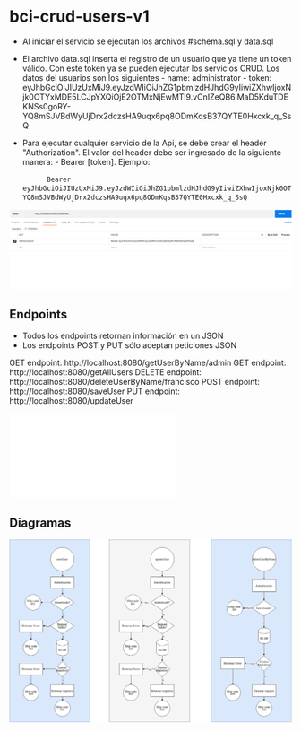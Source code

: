 # bci-crud-users-v1
- Al iniciar el servicio se ejecutan los archivos #schema.sql y data.sql
- El archivo data.sql inserta el registro de un usuario que ya tiene un token válido. Con este token ya se pueden ejecutar los servicios CRUD. Los datos del usuarios son los siguientes
      - name: administrator
      - token:
           eyJhbGciOiJIUzUxMiJ9.eyJzdWIiOiJhZG1pbmlzdHJhdG9yIiwiZXhwIjoxNjk0OTYxMDE5LCJpYXQiOjE2OTMxNjEwMTl9.vCnIZeQB6iMaD5KduTDEKNSs0goRY-YQ8mSJVBdWyUjDrx2dczsHA9uqx6pq8ODmKqsB37QYTE0Hxcxk_q_SsQ

  
- Para ejecutar cualquier servicio de la Api, se debe crear el header "Authorization".  El valor del header debe ser ingresado de la siguiente manera:
      - Bearer [token]. Ejemplo:

            Bearer eyJhbGciOiJIUzUxMiJ9.eyJzdWIiOiJhZG1pbmlzdHJhdG9yIiwiZXhwIjoxNjk0OTYxMDE5LCJpYXQiOjE2OTMxNjEwMTl9.vCnIZeQB6iMaD5KduTDEKNSs0goRY-YQ8mSJVBdWyUjDrx2dczsHA9uqx6pq8ODmKqsB37QYTE0Hxcxk_q_SsQ

![Imagen de ejemplo](authotization-header-example.png)  
        

## Endpoints
- Todos los endpoints retornan información en un JSON
- Los endpoints POST y PUT sólo aceptan peticiones JSON

GET endpoint: http://localhost:8080/getUserByName/admin
GET endpoint: http://localhost:8080/getAllUsers
DELETE endpoint: http://localhost:8080/deleteUserByName/francisco
POST endpoint: http://localhost:8080/saveUser
PUT endpoint: http://localhost:8080/updateUser

![Colección para Postman: ](bci-crud-users-v1.postman_collection.json)



## Diagramas

![Diagrama endpoints: Save, Update, Delete](save-update-delete.drawio.png)
